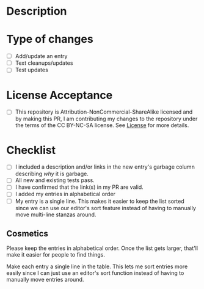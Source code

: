 <!--- Provide a general summary of your changes in the Title above -->

# Description

<!--- Describe your changes in detail -->

# Type of changes

<!--- What types of changes does your submission introduce? Put an `x` in all the boxes that apply: [x] -->

- [ ] Add/update an entry
- [ ] Text cleanups/updates
- [ ] Test updates

# License Acceptance

- [ ] This repository is Attribution-NonCommercial-ShareAlike licensed and by making this PR, I am contributing my changes to the repository under the terms of the CC BY-NC-SA license. See [License](https://github.com/unixorn/internet-of-trash/blob/main/LICENSE) for more details.

# Checklist

<!--- Go over all the following points, and put an `x` in all the boxes that apply. [x] -->
<!--- If you're unsure about any of these, don't hesitate to ask. I'm happy to help! -->

- [ ] I included a description and/or links in the new entry's garbage column describing _why_ it is garbage.
- [ ] All new and existing tests pass.
- [ ] I have confirmed that the link(s) in my PR are valid.
- [ ] I added my entries in alphabetical order
- [ ] My entry is a single line. This makes it easier to keep the list sorted since we can use our editor's sort feature instead of having to manually move multi-line stanzas around.

## Cosmetics

Please keep the entries in alphabetical order. Once the list gets larger, that'll make it easier for people to find things.

Make each entry a single line in the table. This lets me sort entries more easily since I can just use an editor's sort function instead of having to manually move entries around.
